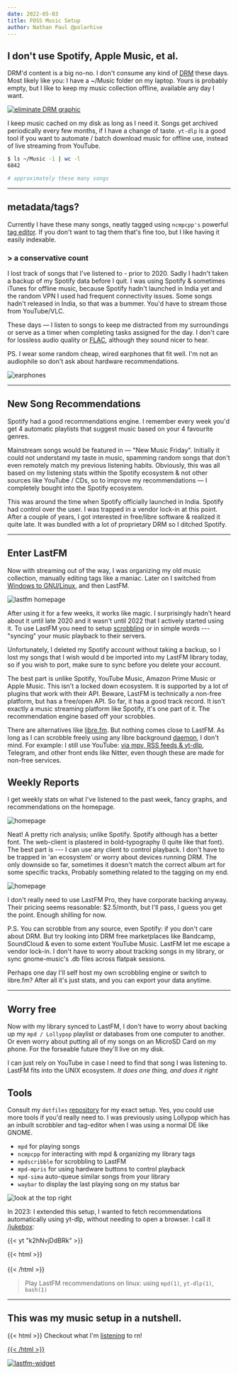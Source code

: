 ```yaml
---
date: 2022-05-03
title: FOSS Music Setup
author: Nathan Paul @polarhive
---
```


## I don't use Spotify, Apple Music, et al.

DRM'd content is a big no-no. I don't consume any kind of
[DRM](https://www.defectivebydesign.org/) these days. Most likely
like you: I have a ~/Music folder on my laptop. Yours is probably
empty, but I like to keep my music collection offline, available
any day I want.

[![eliminate DRM graphic](https://upload.wikimedia.org/wikipedia/commons/thumb/d/d7/Eliminate_DRM.png/1024px-Eliminate_DRM.png)](https://polarhive.net/videos/notes/eliminate-drm-defective-by-design)

I keep music cached on my disk as long as I need it. Songs get archived
periodically every few months, if I have a change of taste. `yt-dlp` is a good
tool if you want to automate / batch download music for offline use, instead of
live streaming from YouTube.

``` bash
$ ls ~/Music -1 | wc -l
6842

# approximately these many songs
```
---
## metadata/tags?

Currently I have these many songs, neatly tagged using ``ncmpcpp's`` powerful
[tag editor](https://wiki.archlinux.org/title/ncmpcpp#Autoset_Tags_from_Filename_and_vice_versa).
If you don't want to tag them that's fine too, but I like having it easily
indexable.

### > a conservative count

I lost track of songs that I've listened to - prior to 2020. Sadly I hadn't
taken a backup of my Spotify data before I quit. I was using Spotify &
sometimes iTunes for offline music, because Spotify hadn't launched in India
yet and the random VPN I used had frequent connectivity issues. Some songs
hadn't released in India, so that was a bummer. You'd have to stream those from
YouTube/VLC.

These days — I listen to songs to keep me distracted from my surroundings or
serve as a timer when completing tasks assigned for the day. I don't care for
lossless audio quality or [FLAC](https://xiph.org/flac/), although they sound
nicer to hear.

PS. I wear some random cheap, wired earphones that fit well. I'm not an
audiophile so don't ask about hardware recommendations.

![earphones](3.webp "suprisingly there's no branding")

---
## New Song Recommendations

Spotify had a good recommendations engine. I remember every week you'd get 4
automatic playlists that suggest music based on your 4 favourite genres.

Mainstream songs would be featured in — "New Music Friday". Initially it could
not understand my taste in music, spamming random songs that don't even
remotely match my previous listening habits. Obviously, this was all based on
my listening stats within the Spotify ecosystem & not other sources like
YouTube /  CDs, so to improve my recommendations — I completely bought into the
Spotify ecosystem.

This was around the time when Spotify officially launched in India. Spotify had
control over the user. I was trapped in a vendor lock-in at this point. After a
couple of years, I got interested in free/libre software & realized it quite
late. It was bundled with a lot of proprietary DRM so I ditched Spotify.

---
## Enter LastFM

Now with streaming out of the way, I was organizing my old music collection,
manually editing tags like a maniac. Later on I switched from [Windows to
GNU/Linux](/blog/how-i-do-my-computing), and then LastFM.

![lastfm homepage](1.png "my profile page")

After using it for a few weeks, it works like magic. I surprisingly hadn't
heard about it until late 2020 and it wasn't until 2022 that I actively
started using it. To use LastFM you need to setup [scrobbling](https://www.last.fm/about/trackmymusic)
or in simple words --- "syncing" your music playback to their servers.

Unfortunately, I deleted my Spotify account without taking a backup, so
I lost my songs that I wish would d be imported into my LastFM library
today, so if you wish to port, make sure to sync before you delete your
account.

The best part is unlike Spotify, YouTube Music, Amazon Prime Music or Apple
Music. This isn't a locked down ecosystem. It is supported by a lot of plugins
that work with their API. Beware, LastFM is technically a non-free platform,
but has a free/open API. So far, it has a good track record. It isn't exactly a
music streaming platform like Spotify, it's one part of it. The recommendation
engine based off your scrobbles.

There are alternatives like [libre.fm](https://libre.fm). But nothing
comes close to LastFM. As long as I can scrobble freely using any libre
background [daemon](https://github.com/MusicPlayerDaemon/mpdscribble), I
don't mind. For example: I still use YouTube: [via mpv, RSS feeds &
yt-dlp](/blog/rss-feeds), Telegram, and other front ends like Nitter,
even though these are made for non-free services.

## Weekly Reports

I get weekly stats on what I've listened to the past week, fancy graphs, and
recommendations on the homepage.

![homepage](2.png "my recommened page")

Neat! A pretty rich analysis; unlike Spotify. Spotify although has a
better font. The web-client is plastered in bold-typography (I quite
like that font). The best part is --- I can use any client to control
playback. I don't have to be trapped in 'an ecosystem' or worry about
devices running DRM. The only downside so far, sometimes it doesn't
match the correct album art for some specific tracks, Probably something
related to the tagging on my end.

![homepage](4.png "my weekly report page")

I don't really need to use LastFM Pro, they have corporate backing anyway.
Their pricing seems reasonable: $2.5/month, but I'll pass, I guess you get the
point. Enough shilling for now.

P.S. You can scrobble from any source, even Spotify: if you don't care
about DRM. But try looking into DRM free marketplaces like Bandcamp,
SoundCloud & even to some extent YouTube Music. LastFM let me escape a
vendor lock-in. I don't have to worry about tracking songs in my
library, or sync gnome-music's .db files across flatpak sessions.

Perhaps one day I'll self host my own scrobbling engine or switch to libre.fm?
After all it's just stats, and you can export your data anytime.

---
## Worry free

Now with my library synced to LastFM, I don't have to worry about backing up my
`mpd / Lollypop` playlist or databases from one computer to another. Or even worry
about putting all of my songs on an MicroSD Card on my phone. For the
forseable future they'll live on my disk.

I can just rely on YouTube in case I need to find that song I was listening to.
LastFM fits into the UNIX ecosystem. *It does one thing, and does it
right*

## Tools

Consult my `dotfiles` [repository](/dots) for my exact setup. Yes, you could
use more tools if you'd really need to. I was previously using Lollypop which
has an inbuilt scrobbler and tag-editor when I was using a normal DE like
GNOME.

- `mpd` for playing songs
- `ncmpcpp` for interacting with mpd & organizing my library tags
- `mpdscribble` for scrobbling to LastFM
- `mpd-mpris` for using hardware buttons to control playback
- `mpd-sima` auto-queue similar songs from your library
- `waybar` to display the last playing song on my status bar

![look at the top right](https://codeberg.org/polarhive/dots/raw/commit/0edbf7993b2ee2d790c77855af3ced4d0b3ad47c/assets/desktop.png "look at the top right")

In 2023: I extended this setup, I wanted to fetch recommendations
automatically using yt-dlp, without needing to open a browser.
I call it [/jukebox](/jukebox):

{{< yt "k2hNvjDdBRk" >}}

{{< html >}}<br><br>{{< /html >}}

> Play LastFM recommendations on linux: using `mpd(1)`, `yt-dlp(1)`, `bash(1)`

---
## This was my music setup in a nutshell.

{{< html >}}
Checkout what I'm <a href=/listening>listening</a> to rn!
<div style="cursor: pointer;" class="lds-ripple"> <a href="/listening"><div></div><div></div></div>
{{< /html >}}

![lastfm-widget](https://lastfm-recently-played.vercel.app/api?user=polarhive&width=500)

